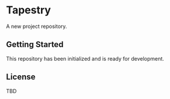 # Tapestry

A new project repository.

## Getting Started

This repository has been initialized and is ready for development.

## License

TBD